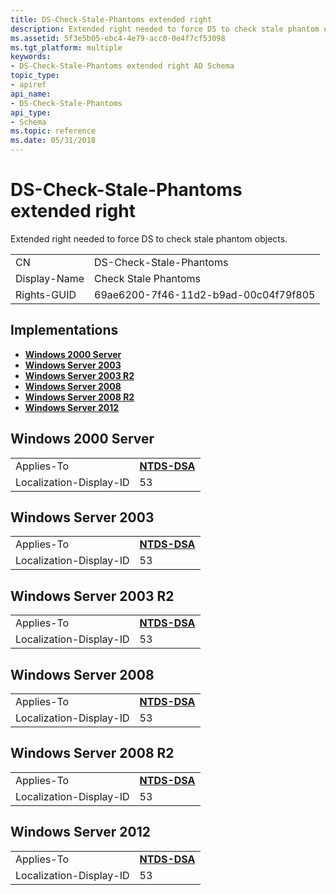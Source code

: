 ```yaml
---
title: DS-Check-Stale-Phantoms extended right
description: Extended right needed to force DS to check stale phantom objects.
ms.assetid: 5f3e5b05-ebc4-4e79-acc0-0e4f7cf53098
ms.tgt_platform: multiple
keywords:
- DS-Check-Stale-Phantoms extended right AD Schema
topic_type:
- apiref
api_name:
- DS-Check-Stale-Phantoms
api_type:
- Schema
ms.topic: reference
ms.date: 05/31/2018
---
```


# DS-Check-Stale-Phantoms extended right

Extended right needed to force DS to check stale phantom objects.



|              |                                      |
|--------------|--------------------------------------|
| CN           | DS-Check-Stale-Phantoms              |
| Display-Name | Check Stale Phantoms                 |
| Rights-GUID  | 69ae6200-7f46-11d2-b9ad-00c04f79f805 |



## Implementations

-   [**Windows 2000 Server**](#windows-2000-server)
-   [**Windows Server 2003**](#windows-server-2003)
-   [**Windows Server 2003 R2**](#windows-server-2003-r2)
-   [**Windows Server 2008**](#windows-server-2008)
-   [**Windows Server 2008 R2**](#windows-server-2008-r2)
-   [**Windows Server 2012**](#windows-server-2012)

## Windows 2000 Server



|                         |                                          |
|-------------------------|------------------------------------------|
| Applies-To              | [**NTDS-DSA**](c-ntdsdsa.md)<br/> |
| Localization-Display-ID | 53                                       |



## Windows Server 2003



|                         |                                          |
|-------------------------|------------------------------------------|
| Applies-To              | [**NTDS-DSA**](c-ntdsdsa.md)<br/> |
| Localization-Display-ID | 53                                       |



## Windows Server 2003 R2



|                         |                                          |
|-------------------------|------------------------------------------|
| Applies-To              | [**NTDS-DSA**](c-ntdsdsa.md)<br/> |
| Localization-Display-ID | 53                                       |



## Windows Server 2008



|                         |                                          |
|-------------------------|------------------------------------------|
| Applies-To              | [**NTDS-DSA**](c-ntdsdsa.md)<br/> |
| Localization-Display-ID | 53                                       |



## Windows Server 2008 R2



|                         |                                          |
|-------------------------|------------------------------------------|
| Applies-To              | [**NTDS-DSA**](c-ntdsdsa.md)<br/> |
| Localization-Display-ID | 53                                       |



## Windows Server 2012



|                         |                                          |
|-------------------------|------------------------------------------|
| Applies-To              | [**NTDS-DSA**](c-ntdsdsa.md)<br/> |
| Localization-Display-ID | 53                                       |



 

 





